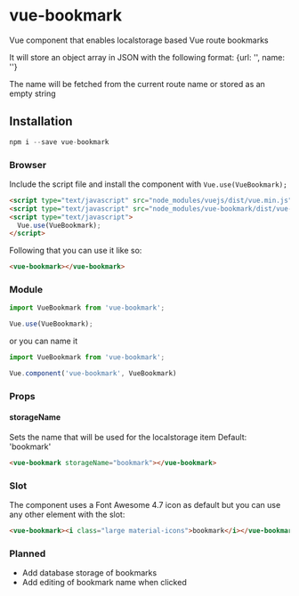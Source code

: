 # vue-bookmark

Vue component that enables localstorage based Vue route bookmarks

It will store an object array in JSON with the following format:
{url: '', name: ''}

The name will be fetched from the current route name or stored as an empty string

## Installation

```js
npm i --save vue-bookmark
```

### Browser

Include the script file and install the component with `Vue.use(VueBookmark);`

```html
<script type="text/javascript" src="node_modules/vuejs/dist/vue.min.js"></script>
<script type="text/javascript" src="node_modules/vue-bookmark/dist/vue-bookmark.min.js"></script>
<script type="text/javascript">
  Vue.use(VueBookmark);
</script>
```

Following that you can use it like so:

```html
<vue-bookmark></vue-bookmark>
```

### Module

```js
import VueBookmark from 'vue-bookmark';

Vue.use(VueBookmark);
```

or you can name it

```js
import VueBookmark from 'vue-bookmark';

Vue.component('vue-bookmark', VueBookmark)
```

### Props

#### storageName

Sets the name that will be used for the localstorage item
Default: 'bookmark'

```html
<vue-bookmark storageName="bookmark"></vue-bookmark>
```

### Slot

The component uses a Font Awesome 4.7 icon as default but you can use any other element with the slot:

```html
<vue-bookmark><i class="large material-icons">bookmark</i></vue-bookmark>
```

### Planned

- Add database storage of bookmarks
- Add editing of bookmark name when clicked